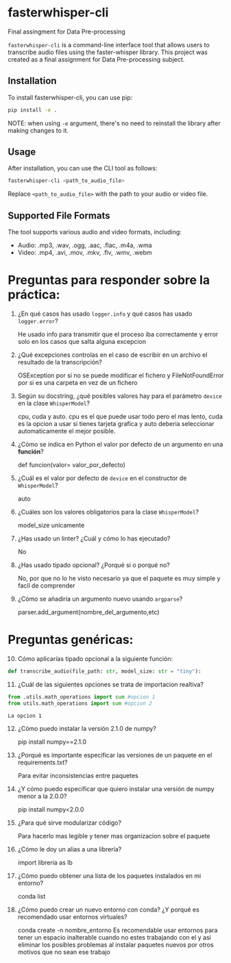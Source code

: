 # fasterwhisper-cli
Final assingment for Data Pre-processing 

`fasterwhisper-cli` is a command-line interface tool that allows users to transcribe audio files using the faster-whisper library. This project was created as a final assignment for Data Pre-processing subject.

## Installation

To install fasterwhisper-cli, you can use pip:

```bash
pip install -e .
```

NOTE: when using `-e` argument, there's no need to reinstall the library after making changes to it.

## Usage

After installation, you can use the CLI tool as follows:

```bash
fasterwhisper-cli <path_to_audio_file>
```

Replace `<path_to_audio_file>` with the path to your audio or video file.

## Supported File Formats

The tool supports various audio and video formats, including:

- Audio: .mp3, .wav, .ogg, .aac, .flac, .m4a, .wma
- Video: .mp4, .avi, .mov, .mkv, .flv, .wmv, .webm

# Preguntas para responder sobre la práctica:

1. ¿En qué casos has usado `logger.info` y qué casos has usado `logger.error`?

    He usado info para transmitir que el proceso iba correctamente y error solo en los casos que salta alguna excepcion

2. ¿Qué excepciones controlas en el caso de escribir en un archivo el resultado de la transcripción?

    OSException por si no se puede modificar el fichero y FileNotFoundError por si es una carpeta en vez de un fichero

3. Según su docstring, ¿qué posibles valores hay para el parámetro `device` en la clase `WhisperModel`?

    cpu, cuda y auto. cpu es el que puede usar todo pero el mas lento, cuda es la opcion a usar si tienes tarjeta grafica y auto deberia seleccionar automaticamente el mejor posible.

4. ¿Cómo se indica en Python el valor por defecto de un argumento en una **función**?

    def funcion(valor= valor_por_defecto)

5. ¿Cuál es el valor por defecto de `device` en el constructor de `WhisperModel`?

    auto

6. ¿Cuáles son los valores obligatorios para la clase `WhisperModel`?

    model_size unicamente

7. ¿Has usado un linter? ¿Cuál y cómo lo has ejecutado?

    No

8. ¿Has usado tipado opcional? ¿Porqué si o porqué no?

    No, por que no lo he visto necesario ya que el paquete es muy simple y facil de comprender

9. ¿Cómo se añadiría un argumento nuevo usando `argparse`?

    parser.add_argument(nombre_del_argumento,etc)

# Preguntas genéricas:

10. Cómo aplicarías tipado opcional a la siguiente función:

```python
def transcribe_audio(file_path: str, model_size: str = "tiny"):
```

11. ¿Cuál de las siguientes opciones se trata de importacion realtiva?

```python
from .utils.math_operations import sum #opcion 1
from utils.math_operations import sum #opcion 2
```

    La opcion 1

12. ¿Cómo puedo instalar la versión 2.1.0 de numpy?

    pip install numpy==2.1.0

13. ¿Porqué es importante especificar las versiones de un paquete en el requirements.txt?

    Para evitar inconsistencias entre paquetes

14. ¿Y cómo puedo especificar que quiero instalar una versión de numpy menor a la 2.0.0?

    pip install numpy<2.0.0

15. ¿Para qué sirve modularizar código?

    Para hacerlo mas legible y tener mas organizacion sobre el paquete

16. ¿Cómo le doy un alias a una librería?

    import libreria as lb

17. ¿Cómo puedo obtener una lista de los paquetes instalados en mi entorno?

    conda list

18. ¿Cómo puedo crear un nuevo entorno con conda? ¿Y porqué es recomendado usar entornos virtuales?

    conda create -n nombre_entorno 
    Es recomendable usar entornos para tener un espacio inalterable cuando no estes trabajando con el y asi eliminar los posibles problemas al instalar paquetes nuevos por otros motivos que no sean ese trabajo
